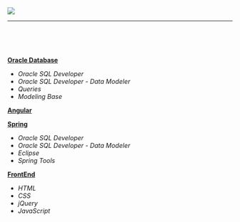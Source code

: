 <img src="https://github.com/ZoranKJava/gifs/blob/master/eng-logo-pos.png">

<hr/>

</br>
</br>
</br>



<b><a href="">Oracle Database</a></b>
 * <i>Oracle SQL Developer</i>
 * <i>Oracle SQL Developer - Data Modeler</i>
 * <i>Queries</i>
 * <i>Modeling Base</i>

<b><a href="">Angular</a></b>
 
<b><a href="">Spring</a></b>
 * <i>Oracle SQL Developer</i>
 * <i>Oracle SQL Developer - Data Modeler</i>
 * <i>Eclipse</i>
 * <i>Spring Tools</i>
 
 <b><a href="">FrontEnd</a></b>
 * <i>HTML</i>
 * <i>CSS</i>
 * <i>jQuery</i>
 * <i>JavaScript</i>

 

